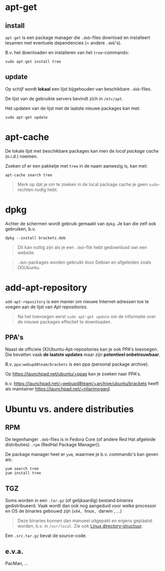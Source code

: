 # apt-get

## install

`apt-get` is een package manager die `.deb`-files download en installeert tesamen met eventuele dependencies (= andere `.deb`'s).

B.v. het downloaden en installeren van het `tree`-commando:

```
sudo apt-get install tree
```

## update

Op schijf wordt **lokaal** een lijst bijgehouden van beschikbare `.deb`-files.

De lijst van de gebruikte servers bevindt zich in `/etc/apt`.

Het updaten van de lijst met de laatste nieuwe packages kan met:

```
sudo apt-get update
```

# apt-cache

De lokale lijst met beschikbare packages kan men de *local package cache* (o.i.d.) noemen.

Zoeken of er een pakketje met `tree` in de naam aanwezig is, kan met:

```
apt-cache search tree
```

> Merk op dat je om te zoeken in de local package cache je geen `sudo`-rechten nodig hebt.

# dpkg

Achter de schermen wordt gebruik gemaakt van `dpkg`. Je kan die zelf ook gebruiken, b.v.

```
dpkg --install brackets.deb
```

> Dit kan nuttig zijn als je een `.deb`-file hebt gedownload van een website.

> `.deb`-packages worden gebruikt door Debian en afgeleiden zoals (X)Ubuntu.

# add-apt-repository

`add-apt-repository` is een manier om nieuwe Internet-adressen toe te voegen aan de lijst van *Apt repositories*.

> Na het toevoegen eerst `sudo apt-get update` om de informatie over de nieuwe packages effectief te downloaden.

## PPA's

Naast de officiele (X)Ubuntu-Apt-repositories kan je ook PPA's toevoegen.
Die bevatten vaak **de laatste updates** maar zijn **potentieel onbetrouwbaar**.

B.v. `ppa:webupd8team/brackets` is een ppa (personal package archive).

Op https://launchpad.net/ubuntu/+ppas kan je zoeken naar PPA's.

b.v. https://launchpad.net/~webupd8team/+archive/ubuntu/brackets heeft als maintainer
https://launchpad.net/~nilarimogard.


# Ubuntu vs. andere distributies

## RPM

De tegenhanger `.deb`-files is in Fedora Core (of andere Red Hat afgeleide distributies) `.rpm` (RedHat Package Manager)).

De package manager heet er `yum`, waarmee je b.v. commando's kan geven als:

```
yum search tree
yum install tree
```

## TGZ

Soms worden in een `.tar.gz` (of gelijkaardig) bestand *binaries* gedistribueerd. Vaak wordt dan ook nog aangeduid voor welke processor en OS de binaries gebouwd zijn (`x84, `linux`, `darwin`, ...)

> Deze binaries kunnen dan manueel uitgepakt en ergens geplaatst worden, b.v. in `/usr/local`. Zie ook [Linux directory-structuur](Linux/Directories.md).

Een `.src.tar.gz` bevat de source-code.

## e.v.a.

PacMan, ...

